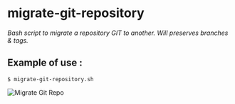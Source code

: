 # migrate-git-repository
*Bash script to migrate a repository GIT to another. Will preserves branches & tags.*

## Example of use :
`$ migrate-git-repository.sh`

![Migrate Git Repo](https://i.ibb.co/F5FJHmv/MQr52te-IS1-ZE.jpg)

